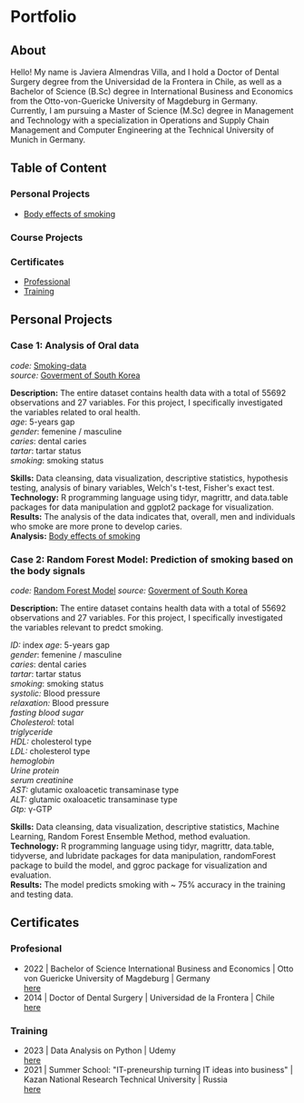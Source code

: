 # Portfolio

## About

Hello! My name is Javiera Almendras Villa, and I hold a Doctor of Dental Surgery degree from the Universidad de la Frontera in Chile, as well as a Bachelor of Science (B.Sc) degree in International Business and Economics from the Otto-von-Guericke University of Magdeburg in Germany. Currently, I am pursuing a Master of Science (M.Sc) degree in Management and Technology with a specialization in Operations and Supply Chain Management and Computer Engineering at the Technical University of Munich in Germany.

## Table of Content
### Personal Projects
- [Body effects of smoking](https://github.com/JavieraAlmendrasVilla/Case-1-Body-effects-of-smoking/blob/main/smoking.R)

### Course Projects

### Certificates
- [Professional](https://github.com/JavieraAlmendrasVilla/Certificates#profesional)
- [Training](https://github.com/JavieraAlmendrasVilla/Certificates#training)

## Personal Projects

### Case 1: Analysis of Oral data
*code:* [Smoking-data](https://github.com/JavieraAlmendrasVilla/Case-1-Oral-Health-data/blob/main/smoking.R)<br>
*source:* [Goverment of South Korea](https://www.kaggle.com/datasets/kukuroo3/body-signal-of-smoking)<br>

**Description:** The entire dataset contains health data with a total of 55692 observations and 27 variables. For this project, I specifically investigated the variables related to oral health.<br>
*age*: 5-years gap<br>
*gender*: femenine / masculine<br>
*caries*: dental caries<br>
*tartar*: tartar status<br>
*smoking*: smoking status<br>

**Skills:** Data cleansing, data visualization, descriptive statistics, hypothesis testing, analysis of binary variables, Welch's t-test, Fisher's exact test.<br>
**Technology:** R programming language using tidyr, magrittr, and data.table packages for data manipulation and ggplot2 package for visualization.<br>
**Results:** The analysis of the data indicates that, overall, men and individuals who smoke are more prone to develop caries.<br>
**Analysis:** [Body effects of smoking](https://github.com/JavieraAlmendrasVilla/Case-1-Body-effects-of-smoking/blob/main/README.md)

### Case 2: Random Forest Model: Prediction of smoking based on the body signals

*code:* [Random Forest Model](https://github.com/JavieraAlmendrasVilla/Case-2-Random-Forest-Model/blob/main/rf%20smoking.R)
*source:* [Goverment of South Korea](https://www.kaggle.com/datasets/kukuroo3/body-signal-of-smoking)<br>

**Description:** The entire dataset contains health data with a total of 55692 observations and 27 variables. For this project, I specifically investigated the variables relevant to predct smoking.<br>

*ID:* index
*age*: 5-years gap<br>
*gender*: femenine / masculine<br>
*caries*: dental caries<br>
*tartar*: tartar status<br>
*smoking*: smoking status<br>
*systolic:* Blood pressure<br>
*relaxation:* Blood pressure<br>
*fasting blood sugar*<br>
*Cholesterol:* total<br>
*triglyceride*<br>
*HDL:* cholesterol type<br>
*LDL:* cholesterol type<br>
*hemoglobin*<br>
*Urine protein*<br>
*serum creatinine*<br>
*AST:* glutamic oxaloacetic transaminase type<br>
*ALT:* glutamic oxaloacetic transaminase type<br>
*Gtp:* γ-GTP<br>

**Skills:** Data cleansing, data visualization, descriptive statistics, Machine Learning, Random Forest Ensemble Method, method evaluation. <br>
**Technology:** R programming language using tidyr, magrittr, data.table, tidyverse, and lubridate packages for data manipulation, randomForest package to build the model, and ggroc package for visualization and evaluation.<br>
**Results:** The model predicts smoking with ~ 75% accuracy in the training and testing data. <br>

## Certificates

### Profesional

- 2022 | Bachelor of Science International Business and Economics | Otto von Guericke University of Magdeburg | Germany <br> [here](https://github.com/JavieraAlmendrasVilla/Certificates/blob/main/Cert.%20IBE.jpg) 
- 2014 | Doctor of Dental Surgery | Universidad de la Frontera | Chile<br> [here](https://github.com/JavieraAlmendrasVilla/Certificates/blob/main/Certificado%20Cirujano%20Dentista.jpg)

### Training

- 2023 | Data Analysis on Python | Udemy<br> [here](https://github.com/JavieraAlmendrasVilla/Certificates/blob/main/Data%20Analysis%20on%20python%20Udemy.jpg)
- 2021 | Summer School: "IT-preneurship turning IT ideas into business" | Kazan National Research Technical University | Russia<br> [here](https://github.com/JavieraAlmendrasVilla/Certificates/blob/main/cert.%20summer%20school.jpg)









